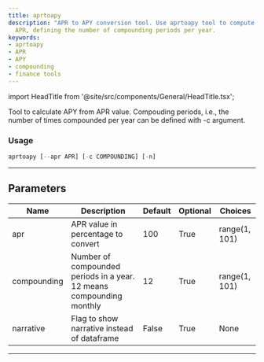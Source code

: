 ```yaml
---
title: aprtoapy
description: "APR to APY conversion tool. Use aprtoapy tool to compute APY value from"
  APR, defining the number of compounding periods per year.
keywords:
- aprtoapy
- APR
- APY
- compounding
- finance tools
---
```


import HeadTitle from '@site/src/components/General/HeadTitle.tsx';

<HeadTitle title="crypto/tools/aprtoapy - Reference | OpenBB Terminal Docs" />

Tool to calculate APY from APR value. Compouding periods, i.e., the number of times compounded per year can be defined with -c argument.

### Usage

```python
aprtoapy [--apr APR] [-c COMPOUNDING] [-n]
```

---

## Parameters

| Name | Description | Default | Optional | Choices |
| ---- | ----------- | ------- | -------- | ------- |
| apr | APR value in percentage to convert | 100 | True | range(1, 101) |
| compounding | Number of compounded periods in a year. 12 means compounding monthly | 12 | True | range(1, 101) |
| narrative | Flag to show narrative instead of dataframe | False | True | None |

---
